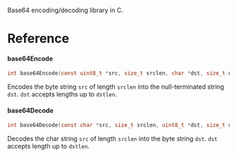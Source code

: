
Base64 encoding/decoding library in C.

# Reference

#### base64Encode 

```C
int base64Encode(const uint8_t *src, size_t srclen, char *dst, size_t dstlen);
```

Encodes the byte string `src` of length `srclen` into the null-terminated string `dst`. `dst` accepts lengths up to `dstlen`.

#### base64Decode

```C
int base64Decode(const char *src, size_t srclen, uint8_t *dst, size_t dstlen);
```

Decodes the char string `src` of length `srclen` into the byte string `dst`. `dst` accepts length up to `dstlen`.